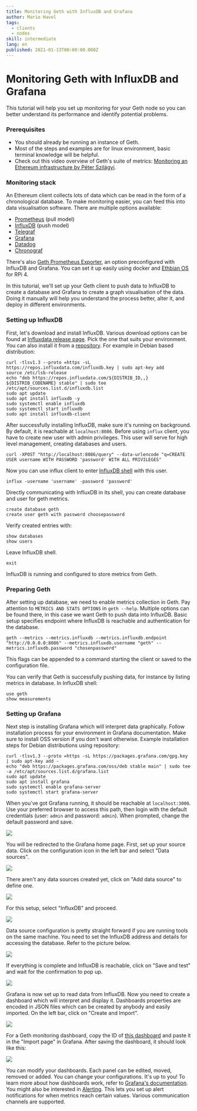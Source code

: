 ```yaml
---
title: Monitoring Geth with InfluxDB and Grafana
author: Mario Havel
tags:
  - clients
  - nodes
skill: intermediate
lang: en
published: 2021-01-13T00:00:00.000Z
---
```


# Monitoring Geth with InfluxDB and Grafana

This tutorial will help you set up monitoring for your Geth node so you can better understand its performance and identify potential problems.

### Prerequisites <a href="#prerequisites" id="prerequisites"></a>

* You should already be running an instance of Geth.
* Most of the steps and examples are for linux environment, basic terminal knowledge will be helpful.
* Check out this video overview of Geth's suite of metrics: [Monitoring an Ethereum infrastructure by Péter Szilágyi](https://www.youtube.com/watch?v=cOBab8IJMYI).

### Monitoring stack <a href="#monitoring-stack" id="monitoring-stack"></a>

An Ethereum client collects lots of data which can be read in the form of a chronological database. To make monitoring easier, you can feed this into data visualisation software. There are multiple options available:

* [Prometheus](https://prometheus.io/) (pull model)
* [InfluxDB](https://www.influxdata.com/get-influxdb/) (push model)
* [Telegraf](https://www.influxdata.com/get-influxdb/)
* [Grafana](https://www.grafana.com/)
* [Datadog](https://www.datadoghq.com/)
* [Chronograf](https://www.influxdata.com/time-series-platform/chronograf/)

There's also [Geth Prometheus Exporter](https://github.com/hunterlong/gethexporter), an option preconfigured with InfluxDB and Grafana. You can set it up easily using docker and [Ethbian OS](https://ethbian.org/index.html) for RPi 4.

In this tutorial, we'll set up your Geth client to push data to InfluxDB to create a database and Grafana to create a graph visualisation of the data. Doing it manually will help you understand the process better, alter it, and deploy in different environments.

### Setting up InfluxDB <a href="#setting-up-influxdb" id="setting-up-influxdb"></a>

First, let's download and install InfluxDB. Various download options can be found at [Influxdata release page](https://portal.influxdata.com/downloads/). Pick the one that suits your environment. You can also install it from a [repository](https://repos.influxdata.com/). For example in Debian based distribution:

```
curl -tlsv1.3 --proto =https -sL https://repos.influxdata.com/influxdb.key | sudo apt-key add
source /etc/lsb-release
echo "deb https://repos.influxdata.com/${DISTRIB_ID,,} ${DISTRIB_CODENAME} stable" | sudo tee /etc/apt/sources.list.d/influxdb.list
sudo apt update
sudo apt install influxdb -y
sudo systemctl enable influxdb
sudo systemctl start influxdb
sudo apt install influxdb-client
```

After successfully installing InfluxDB, make sure it's running on background. By default, it is reachable at `localhost:8086`. Before using `influx` client, you have to create new user with admin privileges. This user will serve for high level management, creating databases and users.

```
curl -XPOST "http://localhost:8086/query" --data-urlencode "q=CREATE USER username WITH PASSWORD 'password' WITH ALL PRIVILEGES"
```

Now you can use influx client to enter [InfluxDB shell](https://docs.influxdata.com/influxdb/v1.8/tools/shell/) with this user.

```
influx -username 'username' -password 'password'
```

Directly communicating with InfluxDB in its shell, you can create database and user for geth metrics.

```
create database geth
create user geth with password choosepassword
```

Verify created entries with:

```
show databases
show users
```

Leave InfluxDB shell.

```
exit
```

InfluxDB is running and configured to store metrics from Geth.

### Preparing Geth <a href="#preparing-geth" id="preparing-geth"></a>

After setting up database, we need to enable metrics collection in Geth. Pay attention to `METRICS AND STATS OPTIONS` in `geth --help`. Multiple options can be found there, in this case we want Geth to push data into InfluxDB. Basic setup specifies endpoint where InfluxDB is reachable and authentication for the database.

```
geth --metrics --metrics.influxdb --metrics.influxdb.endpoint "http://0.0.0.0:8086" --metrics.influxdb.username "geth" --metrics.influxdb.password "chosenpassword"
```

This flags can be appended to a command starting the client or saved to the configuration file.

You can verify that Geth is successfully pushing data, for instance by listing metrics in database. In InfluxDB shell:

```
use geth
show measurements
```

### Setting up Grafana <a href="#setting-up-grafana" id="setting-up-grafana"></a>

Next step is installing Grafana which will interpret data graphically. Follow installation process for your environment in Grafana documentation. Make sure to install OSS version if you don't want otherwise. Example installation steps for Debian distributions using repository:

```
curl -tlsv1.3 --proto =https -sL https://packages.grafana.com/gpg.key | sudo apt-key add -
echo "deb https://packages.grafana.com/oss/deb stable main" | sudo tee -a /etc/apt/sources.list.d/grafana.list
sudo apt update
sudo apt install grafana
sudo systemctl enable grafana-server
sudo systemctl start grafana-server
```

When you've got Grafana running, it should be reachable at `localhost:3000`. Use your preferred browser to access this path, then login with the default credentials (user: `admin` and password: `admin`). When prompted, change the default password and save.

![](../../../public/content/developers/tutorials/monitoring-geth-with-influxdb-and-grafana/grafana1.png)

You will be redirected to the Grafana home page. First, set up your source data. Click on the configuration icon in the left bar and select "Data sources".

![](../../../public/content/developers/tutorials/monitoring-geth-with-influxdb-and-grafana/grafana2.png)

There aren't any data sources created yet, click on "Add data source" to define one.

![](../../../public/content/developers/tutorials/monitoring-geth-with-influxdb-and-grafana/grafana3.png)

For this setup, select "InfluxDB" and proceed.

![](../../../public/content/developers/tutorials/monitoring-geth-with-influxdb-and-grafana/grafana4.png)

Data source configuration is pretty straight forward if you are running tools on the same machine. You need to set the InfluxDB address and details for accessing the database. Refer to the picture below.

![](../../../public/content/developers/tutorials/monitoring-geth-with-influxdb-and-grafana/grafana5.png)

If everything is complete and InfluxDB is reachable, click on "Save and test" and wait for the confirmation to pop up.

![](../../../public/content/developers/tutorials/monitoring-geth-with-influxdb-and-grafana/grafana6.png)

Grafana is now set up to read data from InfluxDB. Now you need to create a dashboard which will interpret and display it. Dashboards properties are encoded in JSON files which can be created by anybody and easily imported. On the left bar, click on "Create and Import".

![](../../../public/content/developers/tutorials/monitoring-geth-with-influxdb-and-grafana/grafana7.png)

For a Geth monitoring dashboard, copy the ID of [this dashboard](https://grafana.com/grafana/dashboards/13877/) and paste it in the "Import page" in Grafana. After saving the dashboard, it should look like this:

![](../../../public/content/developers/tutorials/monitoring-geth-with-influxdb-and-grafana/grafana8.png)

You can modify your dashboards. Each panel can be edited, moved, removed or added. You can change your configurations. It's up to you! To learn more about how dashboards work, refer to [Grafana's documentation](https://grafana.com/docs/grafana/latest/dashboards/). You might also be interested in [Alerting](https://grafana.com/docs/grafana/latest/alerting/). This lets you set up alert notifications for when metrics reach certain values. Various communication channels are supported.
